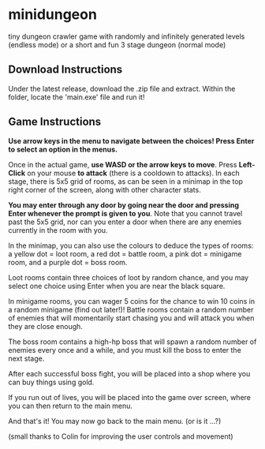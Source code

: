 # minidungeon
tiny dungeon crawler game with randomly and infinitely generated levels (endless mode) or a short and fun 3 stage dungeon (normal mode)

## Download Instructions
Under the latest release, download the .zip file and extract. Within the folder, locate the 'main.exe' file and run it!

## Game Instructions
**Use arrow keys in the menu to navigate between the choices! Press Enter to select an option in the menus.**

Once in the actual game, **use WASD or the arrow keys to move**. Press **Left-Click** on your mouse **to attack** (there is a cooldown to attacks). In each stage, there is 5x5 grid of rooms, as can be seen in a minimap in the top right corner of the screen, along with other character stats. 

**You may enter through any door by going near the door and pressing Enter whenever the prompt is given to you**. Note that you cannot travel past the 5x5 grid, nor can you enter a door when there are any enemies currently in the room with you. 

In the minimap, you can also use the colours to deduce the types of rooms: a yellow dot = loot room, a red dot = battle room, a pink dot = minigame room, and a purple dot = boss room. 

Loot rooms contain three choices of loot by random chance, and you may select one choice using Enter when you are near the black square. 

In minigame rooms, you can wager 5 coins for the chance to win 10 coins in a random minigame (find out later!)! Battle rooms contain a random number of enemies that will momentarily start chasing you and will attack you when they are close enough. 

The boss room contains a high-hp boss that will spawn a random number of enemies every once and a while, and you must kill the boss to enter the next stage. 

After each successful boss fight, you will be placed into a shop where you can buy things using gold.

If you run out of lives, you will be placed into the game over screen, where you can then return to the main menu.

And that's it! You may now go back to the main menu. (or is it ...?)



(small thanks to Colin for improving the user controls and movement)
